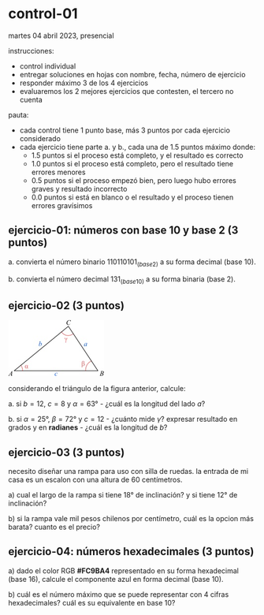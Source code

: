 # control-01

martes 04 abril 2023, presencial

instrucciones:

- control individual
- entregar soluciones en hojas con nombre, fecha, número de ejercicio
- responder máximo 3 de los 4 ejercicios
- evaluaremos los 2 mejores ejercicios que contesten, el tercero no cuenta

pauta:

- cada control tiene 1 punto base, más 3 puntos por cada ejercicio considerado
- cada ejercicio tiene parte a. y b., cada una de 1.5 puntos máximo donde:
  - 1.5 puntos si el proceso está completo, y el resultado es correcto
  - 1.0 puntos si el proceso está completo, pero el resultado tiene errores menores
  - 0.5 puntos si el proceso empezó bien, pero luego hubo errores graves y resultado incorrecto
  - 0.0 puntos si está en blanco o el resultado y el proceso tienen errores gravísimos

## ejercicio-01: números con base 10 y base 2 (3 puntos)

a. convierta el número binario $110110101_{(base2)}$ a su forma decimal (base 10).

b. convierta el número decimal $131_{(base10)}$ a su forma binaria (base 2).

## ejercicio-02 (3 puntos)

![triangulo](./img/tri.jpg)

considerando el triángulo de la figura anterior, calcule:

a. si $b=12$, $c=8$ y $\alpha = 63°$ - ¿cuál es la longitud del lado $a$?

b. si $\alpha = 25°$, $\beta = 72°$ y $c = 12$ - ¿cuánto mide $\gamma$? expresar resultado en grados y en **radianes** - ¿cuál es la longitud de $b$?

## ejercicio-03 (3 puntos)

necesito diseñar una rampa para uso con silla de ruedas. la entrada de mi casa es un escalon con una altura de 60 centímetros.

a) cual el largo de la rampa si tiene $18°$ de inclinación? y si tiene $12°$ de inclinación?

b) si la rampa vale mil pesos chilenos por centímetro, cuál es la opcion más barata? cuanto es el precio?

## ejercicio-04: números hexadecimales (3 puntos)

a) dado el color RGB **#FC9BA4** representado en su forma hexadecimal (base 16), calcule el componente azul en forma decimal (base 10).

b) cuál es el número máximo que se puede representar con 4 cifras hexadecimales? cuál es su equivalente en base 10?
